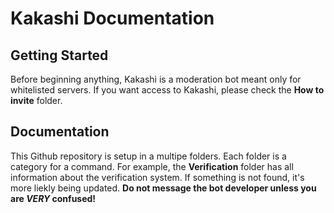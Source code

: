 # Kakashi Documentation

## Getting Started

Before beginning anything, Kakashi is a moderation bot meant only for whitelisted servers. If you want access to Kakashi, please check the **How to invite** folder.

## Documentation

This Github repository is setup in a multipe folders. Each folder is a category for a command. For example, the **Verification** folder has all information about the verification system. If something is not found, it's more liekly being updated. **Do not message the bot developer unless you are _VERY_ confused!**
